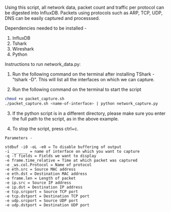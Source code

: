 <!--
 * @Author: Qi7
 * @Date: 2023-02-14 16:30:22
 * @LastEditors: aaronli-uga ql61608@uga.edu
 * @LastEditTime: 2023-02-15 14:19:43
 * @Description: 
-->
Using this script, all network data, packet count and traffic per protocol can be digested into InfluxDB. Packets using protocols such as ARP, TCP, UDP, DNS can be easily captured and processsed.


Dependencies needed to be installed - 

1. InfluxDB
2. Tshark
3. Wireshark
4. Python


Instructions to run network_data.py:



1. Run the following command on the terminal after installing TShark - "tshark -D". This will list all the interfaces on which we can capture. 

2. Run the following command on the terminal to start the script 
```bash
chmod +x packet_capture.sh
./packet_capture.sh <name-of-interface> | python network_capture.py
```

3. If the python script is in a different directory, please make sure you enter the full path to the script, as in the above example.

4. To stop the script, press ctrl+c.
```
Parameters - 
 
stdbuf -i0 -oL -e0 = To disable buffering of output
-i _______ = name of interface on which you want to capture
-q -T fields = Fields we want to display
-e frame.time_relative = Time at which packet was captured
-e _ws.col.Protocol = Name of protocol
-e eth.src = Source MAC address
-e eth.dst = Destination MAC address
-e frame.len = Length of packet
-e ip.src = Source IP address
-e ip.dst = Destination IP address
-e tcp.srcport = Source TCP port
-e tcp.dstport = Destination TCP port
-e udp.srcport = Source UDP port
-e udp.dstport = Destination UDP port
```